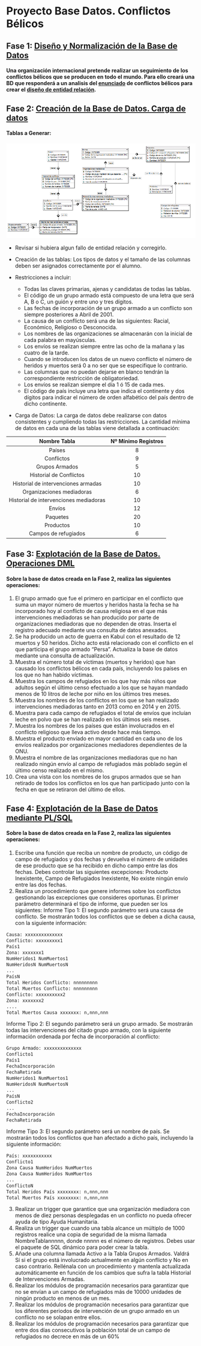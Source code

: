 # Proyecto Base Datos. Conflictos Bélicos

## Fase 1: [Diseño y Normalización de la Base de Datos]()

#### Una organización internacional pretende realizar un seguimiento de los conflictos bélicos que se producen en todo el mundo. Para ello creará una BD que responderá a un analisis del [enunciado](https://github.com/MoralG/Proyecto_Base_Datos/blob/master/Enunciado_Dise%C3%B1o.md#conflictos-b%C3%A9licos) de conflictos bélicos para crear el [diseño de entidad relación](https://raw.githubusercontent.com/MoralG/Proyecto_Base_Datos/master/Programa_Fase1.png).

## Fase 2: [Creación de la Base de Datos. Carga de datos]()

#### Tablas a Generar:

![Fase2](Fase2.png)

* Revisar si hubiera algun fallo de entidad relación y corregirlo. 
* Creación de las tablas: Los tipos de datos y el tamaño de las columnas deben ser asignados correctamente por el
alumno.
* Restricciones a incluir:

    * Todas las claves primarias, ajenas y candidatas de todas las tablas.
    * El código de un grupo armado está compuesto de una letra que será A, B o C, un
guión y entre uno y tres dígitos.
    * Las fechas de incorporación de un grupo armado a un conflicto son siempre
posteriores a Abril de 2001.
    * La causa de un conflicto será una de las siguientes: Racial, Económico, Religioso o
Desconocida.
    * Los nombres de las organizaciones se almacenarán con la inicial de cada palabra en
mayúsculas.
    * Los envíos se realizan siempre entre las ocho de la mañana y las cuatro de la tarde.
    * Cuando se introducen los datos de un nuevo conflicto el número de heridos y muertos
será 0 a no ser que se especifique lo contrario.
    * Las columnas que no puedan dejarse en blanco tendrán la correspondiente restricción
de obligatoriedad.
    * Los envíos se realizan siempre el día 1 ó 15 de cada mes.
    * El código de país incluye una letra que indica el continente y dos dígitos para indicar
el número de orden alfabético del país dentro de dicho continente.

* Carga de Datos: La carga de datos debe realizarse con datos consistentes y cumpliendo todas las
restricciones. La cantidad mínima de datos en cada una de las tablas viene detallada a
continuación:

|       Nombre Tabla                       |  Nº Mínimo Registros  |
|:----------------------------------------:|:---------------------:|
|Países                                    |     8                 |
|Conflictos                                |     9                 | 
|Grupos Armados                            |     5                 |
|Historial de Conflictos                   |     10                |
|Historial de intervenciones armadas       |     10                |
|Organizaciones mediadoras                 |     6                 |
|Historial de intervenciones mediadoras    |     10                |
|Envíos                                    |     12                |
|Paquetes                                  |     20                |
|Productos                                 |     10                |
|Campos de refugiados                      |     6                 |

## Fase 3: [Explotación de la Base de Datos. Operaciones DML]()

#### Sobre la base de datos creada en la Fase 2, realiza las siguientes operaciones:

  1. El grupo armado que fue el primero en participar en el conflicto que suma un mayor
número de muertos y heridos hasta la fecha se ha incorporado hoy al conflicto de
causa religiosa en el que más intervenciones mediadoras se han producido por parte
de organizaciones mediadoras que no dependen de otras. Inserta el registro adecuado
mediante una consulta de datos anexados.
2. Se ha producido un acto de guerra en Kabul con el resultado de 12 muertos y 50
heridos. Dicho acto está relacionado con el conflicto en el que participa el grupo
armado “Persa”. Actualiza la base de datos mediante una consulta de actualización.
3. Muestra el número total de víctimas (muertos y heridos) que han causado los
conflictos bélicos en cada país, incluyendo los países en los que no han habido
víctimas.
4. Muestra los campos de refugiados en los que hay más niños que adultos según el
último censo efectuado a los que se hayan mandado menos de 10 litros de leche por
niño en los últimos tres meses.
5. Muestra los nombres de los conflictos en los que se han realizado intervenciones
mediadoras tanto en 2013 como en 2014 y en 2015.
6. Muestra para cada campo de refugiados el total de envíos que incluían leche en polvo
que se han realizado en los últimos seis meses.
7. Muestra los nombres de los países que están involucrados en el conflicto religioso que
lleva activo desde hace más tiempo.
8. Muestra el producto envíado en mayor cantidad en cada uno de los envíos realizados
por organizaciones mediadores dependientes de la ONU.
9. Muestra el nombre de las organizaciones mediadoras que no han realizado ningún
envío al campo de refugiados más poblado según el último censo realizado en el
mismo.
10. Crea una vista con los nombres de los grupos armados que se han retirado de todos
los conflictos en los que han participado junto con la fecha en que se retiraron del
último de ellos.

## Fase 4: [Explotación de la Base de Datos mediante PL/SQL]()

#### Sobre la base de datos creada en la Fase 2, realiza las siguientes operaciones:

1. Escribe una función que reciba un nombre de producto, un código de campo de refugiados y dos fechas
y devuelva el número de unidades de ese producto que se ha recibido en dicho campo entre las dos
fechas. Debes controlar las siguientes excepciones: Producto Inexistente, Campo de Refugiados
Inexistente, No existe ningún envío entre las dos fechas.
2. Realiza un procedimiento que genere informes sobre los conflictos gestionando las excepciones que
consideres oportunas. El primer parámetro determinará el tipo de informe, que pueden ser los
siguientes:
Informe Tipo 1: El segundo parámetro será una causa de conflicto. Se mostrarán todos los conflictos
que se deben a dicha causa, con la siguiente información:
~~~
Causa: xxxxxxxxxxxxxx
Conflicto: xxxxxxxxx1
País1
Zona: xxxxxxx1
NumHeridos1 NumMuertos1
NumHeridosN NumMuertosN
...
PaísN
Total Heridos Conflicto: nnnnnnnnn
Total Muertos Conflicto: nnnnnnnnn
Conflicto: xxxxxxxxxx2
Zona: xxxxxxx2
....
Total Muertos Causa xxxxxxx: n,nnn,nnn
~~~
Informe Tipo 2: El segundo parámetro será un grupo armado. Se mostrarán todas las intervenciones del
citado grupo armado, con la siguiente información ordenada por fecha de incorporación al conflicto:
~~~
Grupo Armado: xxxxxxxxxxxxxx
Conflicto1
País1
FechaIncorporación
FechaRetirada
NumHeridos1 NumMuertos1
NumHeridosN NumMuertosN
...
PaísN
Conflicto2
...
FechaIncorporación
FechaRetirada
~~~
Informe Tipo 3: El segundo parámetro será un nombre de país. Se mostrarán todos los conflictos que
han afectado a dicho país, incluyendo la siguiente información:
~~~
País: xxxxxxxxxxx
Conflicto1
Zona Causa NumHeridos NumMuertos
Zona Causa NumHeridos NumMuertos
...
ConflictoN
Total Heridos País xxxxxxxx: n,nnn,nnn
Total Muertos País xxxxxxxx: n,nnn,nnn
~~~
3. Realizar un trigger que garantice que una organización mediadora con menos de diez personas
desplegadas en un conflicto no pueda ofrecer ayuda de tipo Ayuda Humanitaria.
4. Realiza un trigger que cuando una tabla alcance un múltiplo de 1000 registros realice una copia de
seguridad de la misma llamada NombreTablannnnn, donde nnnnn es el número de registros. Debes
usar el paquete de SQL dinámico para poder crear la tabla.
5. Añade una columna llamada Activo a la Tabla Grupos Armados. Valdrá Sí si el grupo está involucrado
actualmente en algún conflicto y No en caso contrario. Rellénala con un procedimiento y mantenla
actualizada automáticamente en función de los cambios que sufra la tabla Historial de Intervenciones
Armadas.
6. Realizar los módulos de programación necesarios para garantizar que no se envían a un campo de
refugiados más de 10000 unidades de ningún producto en menos de un mes.
7. Realizar los módulos de programación necesarios para garantizar que los diferentes periodos de
intervención de un grupo armado en un conflicto no se solapan entre ellos.
8. Realizar los módulos de programación necesarios para garantizar que entre dos días consecutivos la
población total de un campo de refugiados no decrece en más de un 60%
